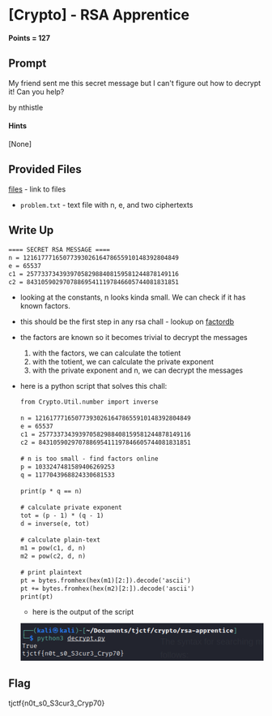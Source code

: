 # \[Crypto\] - RSA Apprentice

#### Points = 127

## Prompt

My friend sent me this secret message but I can't figure out how to decrypt it! Can you help?

by nthistle

#### Hints
\[None\]

## Provided Files
[files](../../files/tjctf-2022/rsa_apprentice) - link to files

- `problem.txt` - text file with n, e, and two ciphertexts

## Write Up

```
==== SECRET RSA MESSAGE ====
n = 1216177716507739302616478655910148392804849
e = 65537
c1 = 257733734393970582988408159581244878149116
c2 = 843105902970788695411197846605744081831851
```

- looking at the constants, n looks kinda small. We can check if it has known factors.
- this should be the first step in any rsa chall - lookup on [factordb](http://factordb.com)
- the factors are known so it becomes trivial to decrypt the messages
	1. with the factors, we can calculate the totient
	2. with the totient, we can calculate the private exponent
	3. with the private exponent and n, we can decrypt the messages
- here is a python script that solves this chall:
	```
	from Crypto.Util.number import inverse

	n = 1216177716507739302616478655910148392804849
	e = 65537
	c1 = 257733734393970582988408159581244878149116
	c2 = 843105902970788695411197846605744081831851

	# n is too small - find factors online
	p = 1033247481589406269253
	q = 1177043968824330681533

	print(p * q == n)

	# calculate private exponent
	tot = (p - 1) * (q - 1)
	d = inverse(e, tot)

	# calculate plain-text
	m1 = pow(c1, d, n)
	m2 = pow(c2, d, n)

	# print plaintext
	pt = bytes.fromhex(hex(m1)[2:]).decode('ascii')
	pt += bytes.fromhex(hex(m2)[2:]).decode('ascii')
	print(pt)
	```
	- here is the output of the script

	![output|500](../images/tjctf-2022/rsa_apprentice.png)

## Flag

tjctf{n0t_s0_S3cur3_Cryp70}